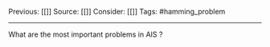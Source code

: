 Previous: [[]]
Source: [[]]
Consider: [[]]
Tags: #hamming_problem
______________
What are the most important problems in AIS ? 